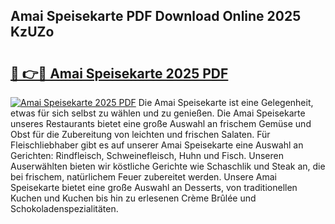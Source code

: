 ## Amai Speisekarte PDF Download Online 2025 KzUZo

# <h2><a href="http://gc667o.nevu.top/?p=Amai+Speisekarte">🔗 👉🔴 Amai Speisekarte 2025 PDF</a></h2>

[![Amai Speisekarte 2025 PDF](https://i.imgur.com/dBaPXMq.png)](http://gc667o.nevu.top/?p=Amai+Speisekarte)
Die Amai Speisekarte ist eine Gelegenheit, etwas für sich selbst zu wählen und zu genießen. Die Amai Speisekarte unseres Restaurants bietet eine große Auswahl an frischem Gemüse und Obst für die Zubereitung von leichten und frischen Salaten. Für Fleischliebhaber gibt es auf unserer Amai Speisekarte eine Auswahl an Gerichten: Rindfleisch, Schweinefleisch, Huhn und Fisch. Unseren Auserwählten bieten wir köstliche Gerichte wie Schaschlik und Steak an, die bei frischem, natürlichem Feuer zubereitet werden. Unsere Amai Speisekarte bietet eine große Auswahl an Desserts, von traditionellen Kuchen und Kuchen bis hin zu erlesenen Crème Brûlée und Schokoladenspezialitäten.
